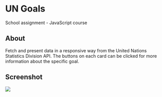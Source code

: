 # UN Goals

School assignment - JavaScript course

## About

Fetch and present data in a responsive way from the United Nations Statistics Division API. The buttons on each card can be clicked for more information about the specific goal.

## Screenshot

![](https://user-images.githubusercontent.com/72305598/134010665-e9f540d0-2fde-447f-85e7-de058ce03fe1.png)
